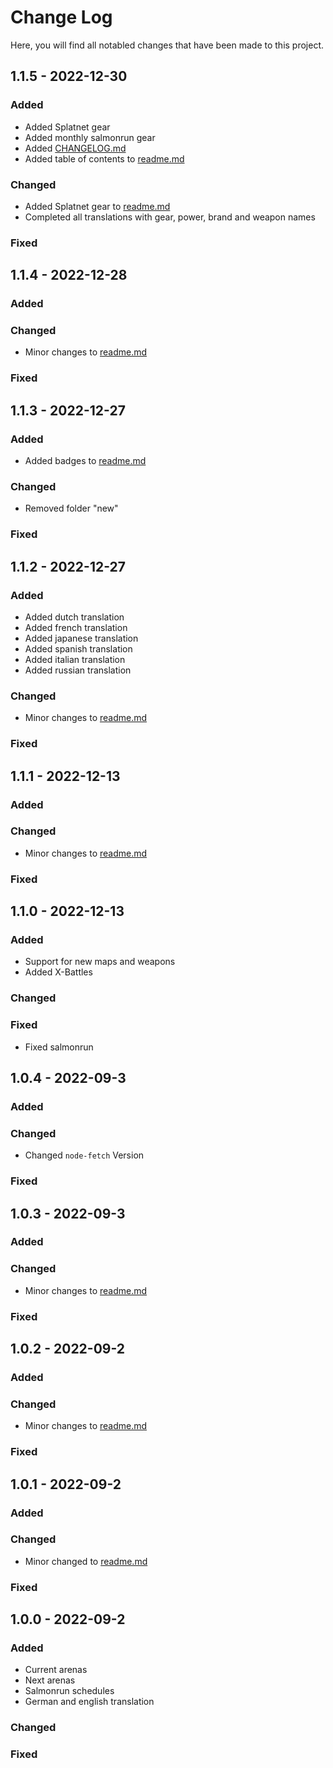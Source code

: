 # Change Log

Here, you will find all notabled changes that have been made to this project.

## 1.1.5 - 2022-12-30

### Added
- Added Splatnet gear
- Added monthly salmonrun gear
- Added [CHANGELOG.md](./CHANGELOG.md)
- Added table of contents to [readme.md](./README.md)

### Changed
- Added Splatnet gear to [readme.md](./README.md)
- Completed all translations with gear, power, brand and weapon names

### Fixed

## 1.1.4 - 2022-12-28

### Added

### Changed
- Minor changes to [readme.md](./README.md)

### Fixed

## 1.1.3 - 2022-12-27

### Added
- Added badges to [readme.md](./README.md)

### Changed
- Removed folder "new"

### Fixed

## 1.1.2 - 2022-12-27

### Added
- Added dutch translation
- Added french translation
- Added japanese translation
- Added spanish translation
- Added italian translation
- Added russian translation

### Changed
- Minor changes to [readme.md](./README.md)

### Fixed

## 1.1.1 - 2022-12-13

### Added

### Changed
- Minor changes to [readme.md](./README.md)

### Fixed

## 1.1.0 - 2022-12-13

### Added
- Support for new maps and weapons
- Added X-Battles

### Changed

### Fixed
- Fixed salmonrun

## 1.0.4 - 2022-09-3

### Added

### Changed
- Changed `node-fetch` Version

### Fixed

## 1.0.3 - 2022-09-3

### Added

### Changed
- Minor changes to [readme.md](./README.md)

### Fixed

## 1.0.2 - 2022-09-2

### Added

### Changed
- Minor changes to [readme.md](./README.md)

### Fixed

## 1.0.1 - 2022-09-2

### Added

### Changed
- Minor changed to [readme.md](./README.md)

### Fixed

## 1.0.0 - 2022-09-2

### Added
- Current arenas
- Next arenas
- Salmonrun schedules
- German and english translation

### Changed

### Fixed